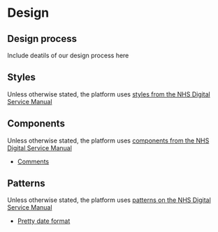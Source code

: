 # Design

## Design process

Include deatils of our design process here

## Styles
Unless otherwise stated, the platform uses [styles from the NHS Digital Service Manual](https://service-manual.nhs.uk/design-system/styles)

## Components
Unless otherwise stated, the platform uses [components from the NHS Digital Service Manual](https://service-manual.nhs.uk/design-system/components)

- [Comments](/design/components/comments.md) 

## Patterns
Unless otherwise stated, the platform uses [patterns on the NHS Digital Service Manual](https://service-manual.nhs.uk/design-system/patterns)
- [Pretty date format](/design/patterns/pretty-date.md)
